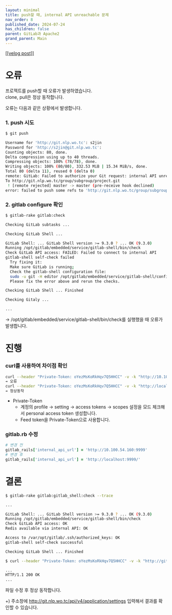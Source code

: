 ```yaml
---
layout: minimal
title: push할 때, internal API unreachable 문제
nav_order: 8
published_date: 2024-07-24
has_children: false
parent: GitLab과 Apache2
grand_parent: Main
---
```


<a href='https://velog.io/@s2jin/git-push-internal-api-unreachable-issue'>[[velog post]]</a>


오류
==


프로젝트를 push할 때 오류가 발생하였습니다.  
clone, pull은 정상 동작합니다. 


오류는 다음과 같은 상황에서 발생합니다.


### 1\. push 시도



```bash
$ git push

Username for 'http://git.nlp.wo.tc': s2jin
Password for 'http://s2jin@git.nlp.wo.tc':
Counting objects: 80, done.
Delta compression using up to 40 threads.
Compressing objects: 100% (78/78), done.
Writing objects: 100% (80/80), 332.53 MiB | 15.34 MiB/s, done.
Total 80 (delta 11), reused 0 (delta 0)
remote: GitLab: Failed to authorize your Git request: internal API unreachable
To http://git.nlp.wo.tc/group/subgroup/project.git
 ! [remote rejected] master -> master (pre-receive hook declined)
error: failed to push some refs to 'http://git.nlp.wo.tc/group/subgroup/project.git'
```

### 2\. gitlab configure 확인



```bash
$ gitlab-rake gitlab:check

Checking GitLab subtasks ...

Checking GitLab Shell ...

GitLab Shell: ... GitLab Shell version >= 9.3.0 ? ... OK (9.3.0)
Running /opt/gitlab/embedded/service/gitlab-shell/bin/check
Check GitLab API access: FAILED: Failed to connect to internal API
gitlab-shell self-check failed
  Try fixing it:
  Make sure GitLab is running;
  Check the gitlab-shell configuration file:
  sudo -u git -H editor /opt/gitlab/embedded/service/gitlab-shell/config.yml
  Please fix the error above and rerun the checks.

Checking GitLab Shell ... Finished

Checking Gitaly ...

...
```

→ /opt/gitlab/embedded/service/gitlab\-shell/bin/check를 실행했을 때 오류가 발생합니다. 


진행
==


### curl를 사용하여 차이점 확인



```bash
curl --header "Private-Token: oYezMsKoRkHqv7Q5HHCC" -v -k "http://10.100.54.160:9999/api/v4/application/settings"
➔ 오류
curl --header "Private-Token: oYezMsKoRkHqv7Q5HHCC" -v -k "http://localhost:9999/api/v4/application/settings"
➔ 정상동작
```

* Private\-Token
	+ 계정의 profile → setting → access tokens → scopes 설정을 모드 체크해서 personal access token 생성합니다.
	+ Feed token을 Private\-Token으로 사용합니다.


### gitlab.rb 수정



```rb
# 변경 전
gitlab_rails['internal_api_url'] = 'http://10.100.54.160:9999'
# 변경 후
gitlab_rails['internal_api_url'] = 'http://localhost:9999/'
```

결론
==



```bash
$ gitlab-rake gitlab:gitlab_shell:check --trace

...

GitLab Shell: ... GitLab Shell version >= 9.3.0 ? ... OK (9.3.0)
Running /opt/gitlab/embedded/service/gitlab-shell/bin/check
Check GitLab API access: OK
Redis available via internal API: OK

Access to /var/opt/gitlab/.ssh/authorized_keys: OK
gitlab-shell self-check successful

Checking GitLab Shell ... Finished
```


```bash
$ curl --header "Private-Token: oYezMsKoRkHqv7Q5HHCC" -v -k "http://git.nlp.wo.tc:9999/api/v4/application/settings"

...
HTTP/1.1 200 OK
...
```

파일 수정 후 정상 동작합니다. 


\+) 주소창에 <http://git.nlp.wo.tc/api/v4/application/settings> 입력해서 결과를 확인할 수 있습니다.

